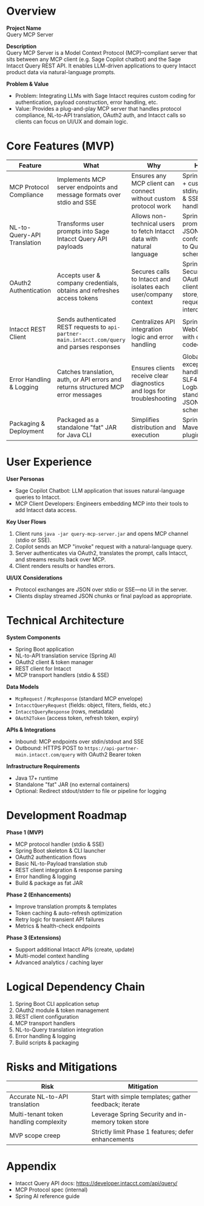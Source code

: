 # Overview  
**Project Name**  
Query MCP Server  

**Description**  
Query MCP Server is a Model Context Protocol (MCP)–compliant server that sits between any MCP client (e.g. Sage Copilot chatbot) and the Sage Intacct Query REST API. It enables LLM-driven applications to query Intacct product data via natural-language prompts.  

**Problem & Value**  
-  Problem: Integrating LLMs with Sage Intacct requires custom coding for authentication, payload construction, error handling, etc.  
-  Value: Provides a plug-and-play MCP server that handles protocol compliance, NL-to-API translation, OAuth2 auth, and Intacct calls so clients can focus on UI/UX and domain logic.  

# Core Features (MVP)  
| Feature                          | What                                                                                  | Why                                                                    | How                                                                           |
|----------------------------------|---------------------------------------------------------------------------------------|------------------------------------------------------------------------|-------------------------------------------------------------------------------|
| MCP Protocol Compliance          | Implements MCP server endpoints and message formats over stdio and SSE               | Ensures any MCP client can connect without custom protocol work        | Spring Boot + custom stdin/stdout & SSE handlers                              |
| NL-to-Query-API Translation       | Transforms user prompts into Sage Intacct Query API payloads                          | Allows non-technical users to fetch Intacct data with natural language | Spring AI prompts → JSON conforming to Query API schema                       |
| OAuth2 Authentication            | Accepts user & company credentials, obtains and refreshes access tokens               | Secures calls to Intacct and isolates each user/company context         | Spring Security OAuth2 client, token store, request interceptors              |
| Intacct REST Client              | Sends authenticated REST requests to `api-partner-main.intacct.com/query` and parses responses | Centralizes API integration logic and error handling                   | Spring WebClient with custom codecs                                           |
| Error Handling & Logging         | Catches translation, auth, or API errors and returns structured MCP error messages   | Ensures clients receive clear diagnostics and logs for troubleshooting | Global exception handlers, SLF4J + Logback, standardized JSON error schema    |
| Packaging & Deployment           | Packaged as a standalone "fat" JAR for Java CLI                                      | Simplifies distribution and execution                                  | Spring Boot Maven plugin                                                      |

# User Experience  
**User Personas**  
-  Sage Copilot Chatbot: LLM application that issues natural-language queries to Intacct.  
-  MCP Client Developers: Engineers embedding MCP into their tools to add Intacct data access.  

**Key User Flows**  
1. Client runs `java -jar query-mcp-server.jar` and opens MCP channel (stdio or SSE).  
2. Copilot sends an MCP "invoke" request with a natural-language query.  
3. Server authenticates via OAuth2, translates the prompt, calls Intacct, and streams results back over MCP.  
4. Client renders results or handles errors.  

**UI/UX Considerations**  
-  Protocol exchanges are JSON over stdio or SSE—no UI in the server.  
-  Clients display streamed JSON chunks or final payload as appropriate.  

# Technical Architecture  
**System Components**  
-  Spring Boot application  
-  NL-to-API translation service (Spring AI)  
-  OAuth2 client & token manager  
-  REST client for Intacct  
-  MCP transport handlers (stdio & SSE)  

**Data Models**  
-  `McpRequest` / `McpResponse` (standard MCP envelope)  
-  `IntacctQueryRequest` (fields: object, filters, fields, etc.)  
-  `IntacctQueryResponse` (rows, metadata)  
-  `OAuth2Token` (access token, refresh token, expiry)  

**APIs & Integrations**  
-  Inbound: MCP endpoints over stdin/stdout and SSE  
-  Outbound: HTTPS POST to `https://api-partner-main.intacct.com/query` with OAuth2 Bearer token  

**Infrastructure Requirements**  
-  Java 17+ runtime  
-  Standalone "fat" JAR (no external containers)  
-  Optional: Redirect stdout/stderr to file or pipeline for logging  

# Development Roadmap  
**Phase 1 (MVP)**  
-  MCP protocol handler (stdio & SSE)  
-  Spring Boot skeleton & CLI launcher  
-  OAuth2 authentication flows  
-  Basic NL-to-Payload translation stub  
-  REST client integration & response parsing  
-  Error handling & logging  
-  Build & package as fat JAR  

**Phase 2 (Enhancements)**  
-  Improve translation prompts & templates  
-  Token caching & auto-refresh optimization  
-  Retry logic for transient API failures  
-  Metrics & health-check endpoints  

**Phase 3 (Extensions)**  
-  Support additional Intacct APIs (create, update)  
-  Multi-model context handling  
-  Advanced analytics / caching layer  

# Logical Dependency Chain  
1. Spring Boot CLI application setup  
2. OAuth2 module & token management  
3. REST client configuration  
4. MCP transport handlers  
5. NL-to-Query translation integration  
6. Error handling & logging  
7. Build scripts & packaging  

# Risks and Mitigations  
| Risk                                    | Mitigation                                                       |
|-----------------------------------------|------------------------------------------------------------------|
| Accurate NL-to-API translation          | Start with simple templates; gather feedback; iterate            |
| Multi-tenant token handling complexity  | Leverage Spring Security and in-memory token store               |
| MVP scope creep                         | Strictly limit Phase 1 features; defer enhancements              |

# Appendix  
-  Intacct Query API docs: https://developer.intacct.com/api/query/  
-  MCP Protocol spec (internal)  
-  Spring AI reference guide  


